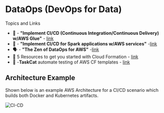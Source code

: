 # DataOps (DevOps for Data)

Topics and Links
- 📖 - **"Implement CI/CD (Continuous Integration/Continuous Delivery) w/AWS Glue"** - [link](https://aws.amazon.com/blogs/big-data/implement-continuous-integration-and-delivery-of-serverless-aws-glue-etl-applications-using-aws-developer-tools/)
- 📖 -  **"Implement CI/CD for Spark applications w/AWS services"** -[link](https://aws.amazon.com/blogs/big-data/implement-continuous-integration-and-delivery-of-apache-spark-applications-using-aws/)
- 🗣️ - **"The Zen of DataOps for AWS"** -[link](https://www.youtube.com/watch?v=KvGsyKtNEAk)
- 📖  5 Resources to get you started with Cloud Formation - [link](https://dev.to/aws/five-resources-to-get-started-with-aws-cloudformation-1f3p)
- 🔨 -**TaskCat** automate testing of AWS CF templates - [link](https://aws.amazon.com/blogs/infrastructure-and-automation/up-your-aws-cloudformation-testing-game-using-taskcat/)

## Architecture Example

Shown below is an example AWS Architecture for a CI/CD scenario which builds both Docker and Kubernetes artifacts.  

![CI-CD](https://github.com/lynnlangit/Hello-AWS-Data-Services/blob/master/images/ci-cd.png)
